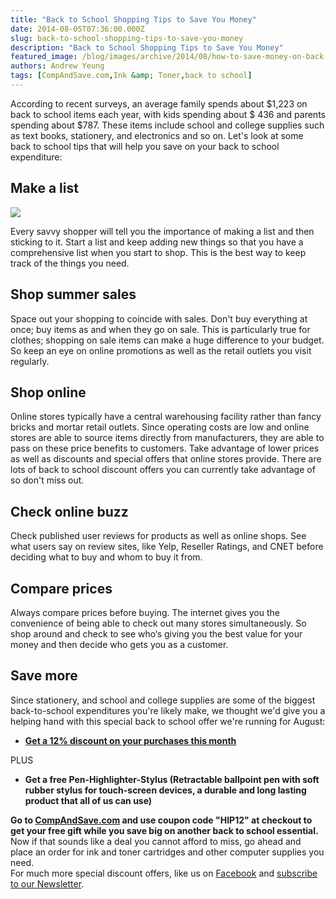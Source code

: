```yaml
---
title: "Back to School Shopping Tips to Save You Money"
date: 2014-08-05T07:36:00.000Z
slug: back-to-school-shopping-tips-to-save-you-money
description: "Back to School Shopping Tips to Save You Money"
featured_image: /blog/images/archive/2014/08/how-to-save-money-on-back-to-school-supplies.jpg
authors: Andrew Yeung
tags: [CompAndSave.com,Ink &amp; Toner,back to school]
---
```


According to recent surveys, an average family spends about $1,223 on back to school items each year, with kids spending about $ 436 and parents spending about $787\. These items include school and college supplies such as text books, stationery, and electronics and so on. Let's look at some back to school tips that will help you save on your back to school expenditure:

## Make a list 

[![](/blog/images/how-to-save-money-on-back-to-school-supplies.jpg)](/blog/images/how-to-save-money-on-back-to-school-supplies.jpg)

Every savvy shopper will tell you the importance of making a list and then sticking to it. Start a list and keep adding new things so that you have a comprehensive list when you start to shop. This is the best way to keep track of the things you need.

## Shop summer sales

Space out your shopping to coincide with sales. Don't buy everything at once; buy items as and when they go on sale. This is particularly true for clothes; shopping on sale items can make a huge difference to your budget. So keep an eye on online promotions as well as the retail outlets you visit regularly. 

## Shop online

Online stores typically have a central warehousing facility rather than fancy bricks and mortar retail outlets. Since operating costs are low and online stores are able to source items directly from manufacturers, they are able to pass on these price benefits to customers. Take advantage of lower prices as well as discounts and special offers that online stores provide. There are lots of back to school discount offers you can currently take advantage of so don't miss out.

## Check online buzz

Check published user reviews for products as well as online shops. See what users say on review sites, like Yelp, Reseller Ratings, and CNET before deciding what to buy and whom to buy it from. 

## Compare prices

Always compare prices before buying. The internet gives you the convenience of being able to check out many stores simultaneously. So shop around and check to see who‘s giving you the best value for your money and then decide who gets you as a customer. 

## Save more 

Since stationery, and school and college supplies are some of the biggest back-to-school expenditures you're likely make, we thought we'd give you a helping hand with this special back to school offer we're running for August:

* **[Get a 12% discount on your purchases this month](https://www.compandsave.com/expired-deals)**

PLUS

* **Get a free Pen-Highlighter-Stylus (Retractable ballpoint pen with soft rubber stylus for touch-screen devices, a durable and long lasting product that all of us can use)**

**Go to [CompAndSave.com](https://www.compandsave.com/expired-deals) and use coupon code "HIP12" at checkout to get your free gift while you save big on another back to school essential.** Now if that sounds like a deal you cannot afford to miss, go ahead and place an order for ink and toner cartridges and other computer supplies you need.   
 For much more special discount offers, like us on [Facebook](https://www.facebook.com/compandsave.ink) and [subscribe to our Newsletter](https://www.compandsave.com/welcome/subscribe/).